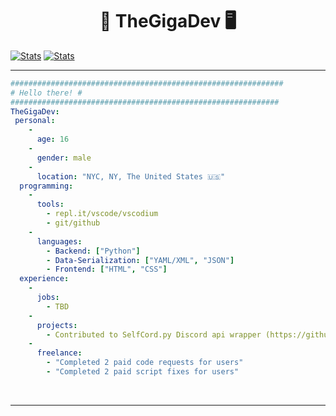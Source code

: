 <h1 align="center">🐍 TheGigaDev 🖥️</h1>

[![Stats](https://github-readme-stats.vercel.app/api?username=Thegigadev&hide=prs&show_icons=true&theme=transparent&hide_border=true)](https://github.com/Thegigadev)
[![Stats](https://github-readme-stats.vercel.app/api/top-langs/?username=Thegigadev&hide_progress=true&theme=transparent&hide_border=true)](https://github.com/Thegigadev)
<hr>

```yml
#############################################################
# Hello there! #
############################################################
TheGigaDev: 
 personal: 
    - 
      age: 16
    - 
      gender: male
    - 
      location: "NYC, NY, The United States 🇺🇸"
  programming: 
    - 
      tools: 
        - repl.it/vscode/vscodium
        - git/github
    - 
      languages: 
        - Backend: ["Python"]
        - Data-Serialization: ["YAML/XML", "JSON"] 
        - Frontend: ["HTML", "CSS"]
  experience: 
    - 
      jobs: 
        - TBD
    - 
      projects: 
        - Contributed to SelfCord.py Discord api wrapper (https://github.com/Shell1010/Selfcord)
    - 
      freelance: 
        - "Completed 2 paid code requests for users"
        - "Completed 2 paid script fixes for users"
```

<br>
<hr>
